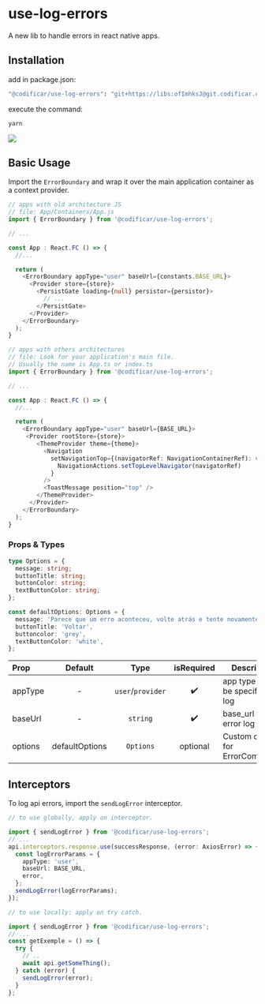 # use-log-errors

A new lib to handle errors in react native apps.

## Installation

add in package.json:

```bash
"@codificar/use-log-errors": "git+https://libs:ofImhksJ@git.codificar.com.br/react-components/use-log-errors.git",
```

execute the command:

```sh
yarn
```

<img src="./github/demo.png" />

## Basic Usage

Import the `ErrorBoundary` and wrap it over the main application container as a context provider.

```ts
// apps with old architecture JS
// file: App/Containers/App.js
import { ErrorBoundary } from '@codificar/use-log-errors';

// ...

const App : React.FC () => {
  //...

  return (
    <ErrorBoundary appType="user" baseUrl={constants.BASE_URL}>
      <Provider store={store}>
        <PersistGate loading={null} persistor={persistor}>
          // ...
        </PersistGate>
      </Provider>
    </ErrorBoundary>
  );
}
```

```ts
// apps with others architectures
// file: Look for your application's main file.
// Usually the name is App.ts or index.ts
import { ErrorBoundary } from '@codificar/use-log-errors';

// ...

const App : React.FC () => {
  //...

  return (
    <ErrorBoundary appType="user" baseUrl={BASE_URL}>
     <Provider rootStore={store}>
        <ThemeProvider theme={theme}>
          <Navigation
            setNavigationTop={(navigatorRef: NavigationContainerRef): void =>
              NavigationActions.setTopLevelNavigator(navigatorRef)
            }
          />
          <ToastMessage position="top" />
        </ThemeProvider>
      </Provider>
    </ErrorBoundary>
  );
}
```

### Props & Types

```ts
type Options = {
  message: string;
  buttonTitle: string;
  buttonColor: string;
  textButtonColor: string;
};

const defaultOptions: Options = {
  message: 'Parece que um erro aconteceu, volte atrás e tente novamente.',
  buttonTitle: 'Voltar',
  buttoncolor: 'grey',
  textButtonColor: 'white',
};
```

| Prop    |    Default     |       Type        | isRequired | Description                       |
| :------ | :------------: | :---------------: | :--------: | --------------------------------- |
| appType |       -        | `user`/`provider` |     ✔️     | app type must be specified in log |
| baseUrl |       -        |     `string`      |     ✔️     | base_url to send error log        |
| options | defaultOptions |     `Options`     |  optional  | Custom options for ErrorComponent |

## Interceptors

To log api errors, import the `sendLogError` interceptor.

```ts
// to use globally, apply on interceptor.

import { sendLogError } from '@codificar/use-log-errors';
// ...
api.interceptors.response.use(successResponse, (error: AxiosError) => {
  const logErrorParams = {
    appType: 'user',
    baseUrl: BASE_URL,
    error,
  };
  sendLogError(logErrorParams);
});
```

```ts
// to use locally: apply on try catch.

import { sendLogError } from '@codificar/use-log-errors';
// ...
const getExemple = () => {
  try {
    // ..
    await api.getSomeThing();
  } catch (error) {
    sendLogError(error);
  }
};
```

